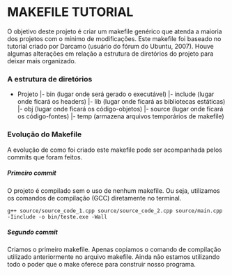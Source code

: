 # MAKEFILE TUTORIAL
O objetivo deste projeto é criar um makefile genérico que atenda a maioria dos projetos com o mínimo de modificações.
Este makefile foi baseado no tutorial criado por Darcamo (usuário do fórum do Ubuntu, 2007). Houve algumas alterações em relação a estrutura de diretórios do projeto para deixar mais organizado.

### A estrutura de diretórios

- Projeto
  |- bin (lugar onde será gerado o executável)
  |- include (lugar onde ficará os headers)
  |- lib (lugar onde ficará as bibliotecas estáticas)
  |- obj (lugar onde ficará os código-objetos)
  |- source (lugar onde ficará os código-fontes)
  |- temp (armazena arquivos temporários de makefile)

### Evolução do Makefile
A evolução de como foi criado este makefile pode ser acompanhada pelos commits que foram feitos.

##### Primeiro commit
O projeto é compilado sem o uso de nenhum makefile. Ou seja, utilizamos os comandos de compilação (GCC) diretamente no terminal.

`g++ source/source_code_1.cpp source/source_code_2.cpp source/main.cpp -Iinclude -o bin/teste.exe -Wall`

##### Segundo commit
Criamos o primeiro makefile. Apenas copiamos o comando de compilação utilizado anteriormente no arquivo makefile. Ainda não estamos utilizando todo o poder que o make oferece para construir nosso programa.